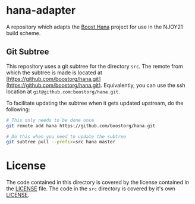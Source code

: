 # hana-adapter
A repository which adapts the [Boost Hana](https://github.com/boostorg/hana) project for use in the NJOY21 build scheme.

## Git Subtree
This repository uses a git subtree for the directory `src`. The remote from which the subtree is made is located at [https://github.com/boostorg/hana.git](https://github.com/boostorg/hana.git). Equivalently, you can use the ssh location at `git@github.com:boostorg/hana.git`.

To facilitate updating the subtree when it gets updated upstream, do the following:

```bash
# This only needs to be done once
git remote add hana https://github.com/boostorg/hana.git

# Do this when you need to update the subtree
git subtree pull --prefix=src hana master
```

# License
The code contained in this directory is covered by the license contained in the [LICENSE](LICENSE) file. The code in the `src` directory is covered by it's own [LICENSE](src/LICENSE.md).

